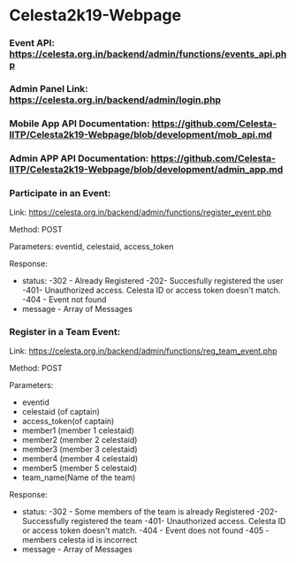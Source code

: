 
# Celesta2k19-Webpage

  

### Event API: https://celesta.org.in/backend/admin/functions/events_api.php
### Admin Panel Link: https://celesta.org.in/backend/admin/login.php

### Mobile App API Documentation: https://github.com/Celesta-IITP/Celesta2k19-Webpage/blob/development/mob_api.md
### Admin APP API Documentation: https://github.com/Celesta-IITP/Celesta2k19-Webpage/blob/development/admin_app.md

### Participate in an Event:
Link: https://celesta.org.in/backend/admin/functions/register_event.php

Method: POST

Parameters: eventid, celestaid, access_token

Response:
* status:
-302 - Already Registered
-202- Succesfully registered the user
-401- Unauthorized access. Celesta ID or access token doesn't match.
-404 - Event not found
* message - Array of Messages

### Register in a Team Event:

Link: https://celesta.org.in/backend/admin/functions/reg_team_event.php

Method: POST

Parameters:
* eventid
* celestaid (of captain)
* access_token(of captain)
* member1 (member 1 celestaid)
* member2 (member 2 celestaid)
* member3 (member 3 celestaid)
* member4 (member 4 celestaid)
* member5 (member 5 celestaid)
* team_name(Name of the team)

Response:

* status:
-302 - Some members of the team is already Registered
-202- Successfully registered the team
-401- Unauthorized access. Celesta ID or access token doesn't match.
-404 - Event does not found
-405 - members celesta id is incorrect
* message - Array of Messages
